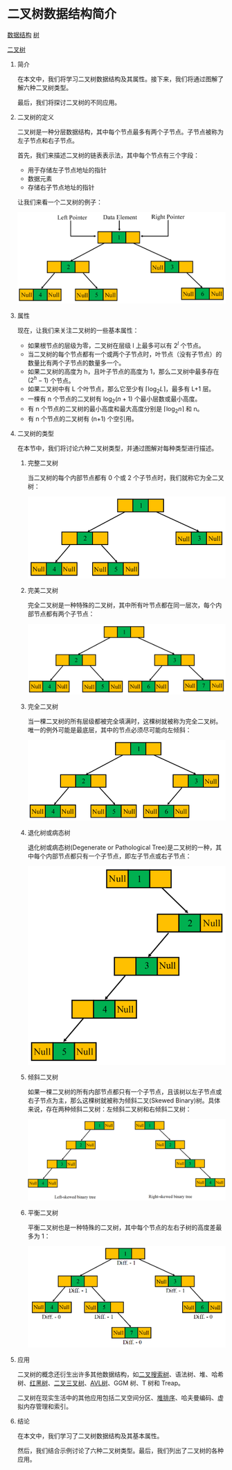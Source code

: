 # 二叉树数据结构简介

[数据结构](README-zh.md) [树](https://www.baeldung.com/cs/category/graph-theory/trees)

[二叉树](https://www.baeldung.com/cs/tag/binary-tree)

1. 简介

    在本文中，我们将学习二叉树数据结构及其属性。接下来，我们将通过图解了解六种二叉树类型。

    最后，我们将探讨二叉树的不同应用。

2. 二叉树的定义

    二叉树是一种分层数据结构，其中每个节点最多有两个子节点。子节点被称为左子节点和右子节点。

    首先，我们来描述二叉树的链表表示法，其中每个节点有三个字段：

    - 用于存储左子节点地址的指针
    - 数据元素
    - 存储右子节点地址的指针

    让我们来看一个二叉树的例子：

    ![示例_bt-1](pic/example_bt-1.webp)
3. 属性

    现在，让我们来关注二叉树的一些基本属性：

    - 如果根节点的层级为零，二叉树在层级 l 上最多可以有 $2^{l}$ 个节点。
    - 当二叉树的每个节点都有一个或两个子节点时，叶节点（没有子节点）的数量比有两个子节点的数量多一个。
    - 如果二叉树的高度为 h，且叶子节点的高度为 1，那么二叉树中最多存在 $(2^{h}-1)$ 个节点。
    - 如果二叉树中有 L 个叶节点，那么它至少有 $\lceil \log_2 L \rceil$，最多有 L+1 层。
    - 一棵有 n 个节点的二叉树有 $\log_{2}(n+1)$ 个最小层数或最小高度。
    - 有 n 个节点的二叉树的最小高度和最大高度分别是 $\lceil \log_{2}n \rceil$ 和 n。
    - 有 n 个节点的二叉树有 (n+1) 个空引用。

4. 二叉树的类型

    在本节中，我们将讨论六种二叉树类型，并通过图解对每种类型进行描述。

    1. 完整二叉树

        当二叉树的每个内部节点都有 0 个或 2 个子节点时，我们就称它为全二叉树：

        ![全二叉树](pic/full_binary_tree.webp)
    2. 完美二叉树

        完全二叉树是一种特殊的二叉树，其中所有叶节点都在同一层次，每个内部节点都有两个子节点：

        ![完全二叉树](pic/perfect_binary_tree-Copy-1.webp)
    3. 完全二叉树

        当一棵二叉树的所有层级都被完全填满时，这棵树就被称为完全二叉树。唯一的例外可能是最底层，其中的节点必须尽可能向左倾斜：

        ![完整二叉树](pic/complete_binary_tree-2.webp)
    4. 退化树或病态树

        退化树或病态树(Degenerate or Pathological Tree)是二叉树的一种，其中每个内部节点都只有一个子节点，即左子节点或右子节点：

        ![退化树](pic/degenerate_tree-1.webp)
    5. 倾斜二叉树

        如果一棵二叉树的所有内部节点都只有一个子节点，且该树以左子节点或右子节点为主，那么这棵树就被称为倾斜二叉(Skewed Binary)树。具体来说，存在两种倾斜二叉树：左倾斜二叉树和右倾斜二叉树：

        ![倾斜二叉树](pic/skewed_binary_tree-1.webp)
    6. 平衡二叉树

        平衡二叉树也是一种特殊的二叉树，其中每个节点的左右子树的高度差最多为 1：

        ![平衡二叉树](pic/balanced_binary_tree-1.webp)
5. 应用

    二叉树的概念还衍生出许多其他数据结构，如[二叉搜索树](binary-search-trees-zh.md)、语法树、堆、哈希树、[红黑树](https://www.baeldung.com/cs/red-black-trees)、[二叉三叉树](https://www.baeldung.com/trie-java)、[AVL树](https://www.baeldung.com/java-avl-trees)、GGM 树、T 树和 Treap。

    二叉树在现实生活中的其他应用包括二叉空间分区、[堆排序](https://www.baeldung.com/java-heap-sort)、哈夫曼编码、虚拟内存管理和索引。

6. 结论

    在本文中，我们学习了二叉树数据结构及其基本属性。

    然后，我们结合示例讨论了六种二叉树类型。最后，我们列出了二叉树的各种应用。

